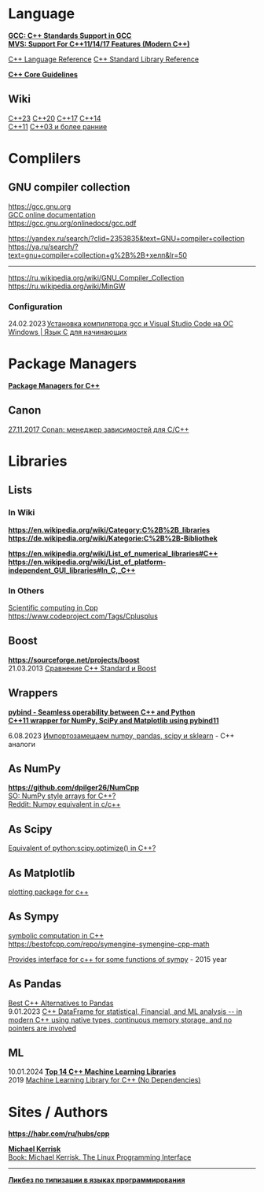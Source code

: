 # Language
**[GCC: C++ Standards Support in GCC](https://gcc.gnu.org/projects/cxx-status.html)**              
**[MVS: Support For C++11/14/17 Features (Modern C++)](https://learn.microsoft.com/en-us/previous-versions/hh567368(v=vs.140))**

[C++ Language Reference](https://learn.microsoft.com/en-us/previous-versions/3bstk3k5(v=vs.140))       
[C++ Standard Library Reference](https://learn.microsoft.com/en-us/previous-versions/cscc687y(v=vs.140))           

**[C++ Core Guidelines](https://isocpp.github.io/CppCoreGuidelines/CppCoreGuidelines)**              


## Wiki
[C++23](https://ru.wikipedia.org/wiki/C%2B%2B23)   [C++20](https://ru.wikipedia.org/wiki/C%2B%2B20)   [C++17](https://ru.wikipedia.org/wiki/C%2B%2B17)  [C++14](https://ru.wikipedia.org/wiki/C%2B%2B14)            
[C++11](https://ru.wikipedia.org/wiki/C%2B%2B11)   [C++03 и более ранние](https://ru.wikipedia.org/wiki/C%2B%2B03)            


# Complilers

## GNU compiler collection         
https://gcc.gnu.org                        
[GCC online documentation](https://gcc.gnu.org/onlinedocs/)               
https://gcc.gnu.org/onlinedocs/gcc.pdf              

https://yandex.ru/search/?clid=2353835&text=GNU+compiler+collection
https://ya.ru/search/?text=gnu+compiler+collection+g%2B%2B+хелп&lr=50                     
- - -                
https://ru.wikipedia.org/wiki/GNU_Compiler_Collection                    
https://ru.wikipedia.org/wiki/MinGW                 

### Configuration                     
24.02.2023 [Установка компилятора gcc и Visual Studio Code на ОС Windows | Язык C для начинающих](https://www.youtube.com/watch?v=TGpYh9X1PYk)                     

# Package Managers
**[Package Managers for C++](https://hackingcpp.com/cpp/tools/package_managers.html)**          

## Canon
[27.11.2017 Conan: менеджер зависимостей для C/C++](https://habr.com/ru/articles/342982/)             

# Libraries
## Lists 
### In Wiki
**https://en.wikipedia.org/wiki/Category:C%2B%2B_libraries**            
**https://de.wikipedia.org/wiki/Kategorie:C%2B%2B-Bibliothek**        

**https://en.wikipedia.org/wiki/List_of_numerical_libraries#C++**    
**https://en.wikipedia.org/wiki/List_of_platform-independent_GUI_libraries#In_C,_C++**

### In Others           
[Scientific computing in Cpp](https://www.reddit.com/r/cpp/comments/lmc4to/scientific_computing_in_cpp/)           
https://www.codeproject.com/Tags/Cplusplus               

## Boost
**https://sourceforge.net/projects/boost**                
21.03.2013 [Сравнение C++ Standard и Boost](https://habr.com/ru/articles/173639/)               

## Wrappers
**[pybind - Seamless operability between C++ and Python](https://github.com/pybind)**              
**[C++11 wrapper for NumPy, SciPy and Matplotlib using pybind11](https://github.com/yokaze/pyscience11)**                        


6.08.2023 [Импортозамещаем numpy, pandas, scipy и sklearn](https://habr.com/ru/articles/752762/) - C++ аналоги                  

## As NumPy
**https://github.com/dpilger26/NumCpp**                     
[SO: NumPy style arrays for C++?](https://stackoverflow.com/questions/11169418/numpy-style-arrays-for-c)                     
[Reddit: Numpy equivalent in c/c++](https://www.reddit.com/r/computervision/comments/aj8cb7/numpy_equivalent_in_cc)           

## As Scipy
[Equivalent of python:scipy.optimize() in C++?](https://stackoverflow.com/questions/10642999/equivalent-of-pythonscipy-optimize-in-c)            

## As Matplotlib
[plotting package for c++](https://stackoverflow.com/questions/4283731/plotting-package-for-c)         

## As Sympy
[symbolic computation in C++](https://stackoverflow.com/questions/11325514/symbolic-computation-in-c)            
https://bestofcpp.com/repo/symengine-symengine-cpp-math                

[Provides interface for c++ for some functions of sympy](https://github.com/rlalik/sympy2cpp?ysclid=lrpe35uypa536205782) - 2015 year                   

## As Pandas
[Best C++ Alternatives to Pandas](https://www.reddit.com/r/cpp/comments/hx3fd9/best_c_alternatives_to_pandas/)     
9.01.2023 [C++ DataFrame for statistical, Financial, and ML analysis -- in modern C++ using native types, continuous memory storage, and no pointers are involved](https://bestofcpp.com/repo/hosseinmoein-DataFrame-cpp-data-structures)             

## ML         
10.01.2024 **[Top 14 C++ Machine Learning Libraries](https://anywhere.epam.com/business/c-plus-plus-ml-libraries)**                  
2019 [Machine Learning Library for C++ (No Dependencies)](https://www.codeproject.com/Articles/5246467/Machine-Learning-Library-for-Cplusplus-No-Dependen)           

# Sites / Authors  
**https://habr.com/ru/hubs/cpp**       

**[Michael Kerrisk](man7.org)**              
[Book: Michael Kerrisk. The Linux Programming Interface](https://man7.org/tlpi/index.html)          

- - -
**[Ликбез по типизации в языках программирования](https://habr.com/ru/articles/161205/)**          
